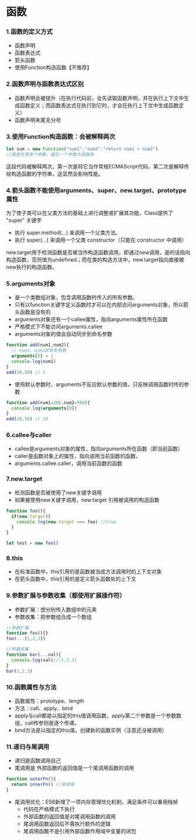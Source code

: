 # 函数

### 1.函数的定义方式
- 函数声明
- 函数表达式
- 箭头函数
- 使用Function构造函数【不推荐】

### 2.函数声明与函数表达式区别
- 函数声明会被提升（在执行代码前，会先读取函数声明，并在执行上下文中生成函数定义；而函数表达式在执行到它时，才会在执行上下文中生成函数定义）
- 函数声明末尾无分号

### 3.使用Function构造函数：会被解释两次
```javascript
let sum = new Function("num1","num2","return num1 + num2")
//接收任意多个参数，最后一个参数为函数体
```
这段代码被解释两次，第一次是将它当作常规ECMAScript代码，第二次是解释传给构造函数的字符串，这显然会影响性能。

### 4.箭头函数不能使用arguments、super、new.target、prototype属性
为了使子类可以在父类方法的基础上进行调整或扩展其功能，Class提供了 "super" 关键字
- 执行 super.method(...) 来调用一个父类方法。
- 执行 super(...) 来调用一个父类 constructor（只能在 constructor 中调用）

new.target用于检测函数是否被当作构造函数调用，即通过new调用，是的话指向构造函数，否则值为undefined；而在类的构造方法中，new.target指向直接被new执行的构造函数。

### 5.arguments对象
- 是一个类数组对象，包含调用函数时传入的所有参数。
- 只有以function关键字定义函数时才可以在内部访问arguments对象，所以箭头函数是没有的
- arguments对象还有一个callee属性，指向arguments属性所在函数
- 严格模式下不能访问arguments.callee
- arguments对象的值会自动同步到命名参数
```javascript
function add(num1,num2){
  // num1、num2即命名参数
  arguments[0] = 1
  console.log(num1) 
}
add(20,50) // 1
```

- 使用默认参数时，arguments不反应默认参数的值，只反映调用函数时传的参数
```javascript
function add(num1=200,num2=500){
  console.log(arguments[0]) 
}
add(20,50) // 20
```

### 6.callee与caller
- callee是arguments对象的属性，指向arguments所在函数（即当前函数）
- caller是函数对象上的属性，指向调用当前函数的函数。
- arguments.callee.caller，调用当前函数的函数

### 7.new.target
- 检测函数是否被使用了new关键字调用
- 如果被使用new关键字调用，new.target 引用被调用的构造函数
```javascript
function foo(){
  if(new.target){
    console.log(new.target === foo) //true
  }
}

let test = new foo() 
```

### 8.this
- 在标准函数中，this引用的是函数被当成方法调用时的上下文对象
- 在箭头函数中，this引用的是定义箭头函数处的上下文

### 9.参数扩展与参数收集（都使用扩展操作符）
- 参数扩展：想分别传入数组中的元素
- 参数收集：把参数组合成一个数组
```javascript
//参数扩展
function foo(){}
foo(...[1,2,3])

//参数收集
function bar(...val){
  console.log(val)//[1,2,3]
}
bar(1,2,3)
```

### 10.函数属性与方法
- 函数属性：prototype、length
- 方法：call、apply、bind
- apply与call都是以指定的this值调用函数，apply第二个参数是一个参数数组，call传参则是逐个传递。
- bind方法是以指定的this值，创建新的函数实例（注意还没被调用）

### 11.递归与尾调用
- 递归是函数调用自己
- 尾调用是 外部函数的返回值是一个尾调用函数的调用
```javascript
function outerFn(){
  return innerFn() //尾调用
}
```
- 尾调用优化：ES6新增了一项内存管理优化机制，满足条件可以重用栈帧
  - 代码在严格模式下执行
  - 外部函数的返回值是对尾调用函数的调用
  - 尾调用函数返回后不需执行额外的逻辑
  - 尾调用函数不是引用外部函数作用域中变量的闭包

